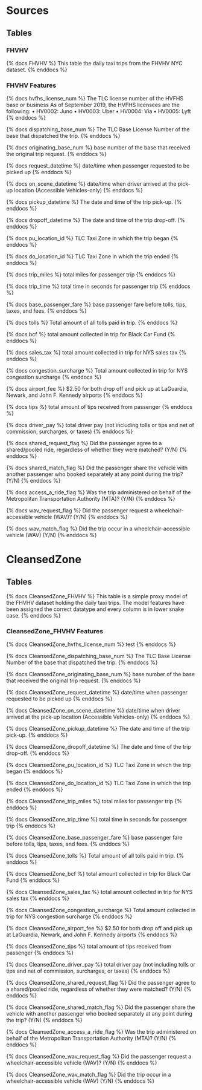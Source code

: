 # Sources
## Tables
### FHVHV
{% docs FHVHV %}
This table the daily taxi trips from the FHVHV NYC dataset.
{% enddocs %}
### FHVHV Features

{% docs hvfhs_license_num %}
The TLC license number of the HVFHS base or business
As of September 2019, the HVFHS licensees are the following:
• HV0002: Juno
• HV0003: Uber
• HV0004: Via
• HV0005: Lyft
{% enddocs %}

{% docs dispatching_base_num %}
The TLC Base License Number of the base that dispatched the trip.
{% enddocs %}

{% docs originating_base_num %}
base number of the base that received the original trip request.
{% enddocs %}

{% docs request_datetime %}
date/time when passenger requested to be picked up
{% enddocs %}

{% docs on_scene_datetime %}
date/time when driver arrived at the pick-up location (Accessible
Vehicles-only)
{% enddocs %}

{% docs pickup_datetime %}
The date and time of the trip pick-up.
{% enddocs %}

{% docs dropoff_datetime %}
The date and time of the trip drop-off.
{% enddocs %}

{% docs pu_location_id %}
TLC Taxi Zone in which the trip began
{% enddocs %}

{% docs do_location_id %}
TLC Taxi Zone in which the trip ended
{% enddocs %}

{% docs trip_miles %}
total miles for passenger trip
{% enddocs %}

{% docs trip_time %}
total time in seconds for passenger trip
{% enddocs %}

{% docs base_passenger_fare %}
base passenger fare before tolls, tips, taxes, and fees.
{% enddocs %}

{% docs tolls %}
Total amount of all tolls paid in trip.
{% enddocs %}

{% docs bcf %}
total amount collected in trip for Black Car Fund
{% enddocs %}

{% docs sales_tax %}
total amount collected in trip for NYS sales tax
{% enddocs %}

{% docs congestion_surcharge %}
Total amount collected in trip for NYS congestion surcharge
{% enddocs %}

{% docs airport_fee %}
$2.50 for both drop off and pick up at LaGuardia, Newark, and John
F. Kennedy airports
{% enddocs %}

{% docs tips %}
total amount of tips received from passenger
{% enddocs %}

{% docs driver_pay %}
total driver pay (not including tolls or tips and net of commission,
surcharges, or taxes)
{% enddocs %}

{% docs shared_request_flag %}
Did the passenger agree to a shared/pooled ride, regardless of
whether they were matched? (Y/N)
{% enddocs %}

{% docs shared_match_flag %}
Did the passenger share the vehicle with another passenger who
booked separately at any point during the trip? (Y/N)
{% enddocs %}

{% docs access_a_ride_flag %}
Was the trip administered on behalf of the Metropolitan
Transportation Authority (MTA)? (Y/N)
{% enddocs %}

{% docs wav_request_flag %}
Did the passenger request a wheelchair-accessible vehicle (WAV)?
(Y/N)
{% enddocs %}

{% docs wav_match_flag %}
Did the trip occur in a wheelchair-accessible vehicle (WAV) (Y/N)
{% enddocs %}

# CleansedZone
## Tables

{% docs CleansedZone_FHVHV %}
This table is a simple proxy model of the FHVHV dataset holding the daily taxi trips.
The model features have been assigned the correct datatype and every column is in lower snake case.
{% enddocs %}

### CleansedZone_FHVHV Features
{% docs CleansedZone_hvfhs_license_num %}
test
{% enddocs %}

{% docs CleansedZone_dispatching_base_num %}
The TLC Base License Number of the base that dispatched the trip.
{% enddocs %}

{% docs CleansedZone_originating_base_num %}
base number of the base that received the original trip request.
{% enddocs %}

{% docs CleansedZone_request_datetime %}
date/time when passenger requested to be picked up
{% enddocs %}

{% docs CleansedZone_on_scene_datetime %}
date/time when driver arrived at the pick-up location (Accessible
Vehicles-only)
{% enddocs %}

{% docs CleansedZone_pickup_datetime %}
The date and time of the trip pick-up.
{% enddocs %}

{% docs CleansedZone_dropoff_datetime %}
The date and time of the trip drop-off.
{% enddocs %}

{% docs CleansedZone_pu_location_id %}
TLC Taxi Zone in which the trip began
{% enddocs %}

{% docs CleansedZone_do_location_id %}
TLC Taxi Zone in which the trip ended
{% enddocs %}

{% docs CleansedZone_trip_miles %}
total miles for passenger trip
{% enddocs %}

{% docs CleansedZone_trip_time %}
total time in seconds for passenger trip
{% enddocs %}

{% docs CleansedZone_base_passenger_fare %}
base passenger fare before tolls, tips, taxes, and fees.
{% enddocs %}

{% docs CleansedZone_tolls %}
Total amount of all tolls paid in trip.
{% enddocs %}

{% docs CleansedZone_bcf %}
total amount collected in trip for Black Car Fund
{% enddocs %}

{% docs CleansedZone_sales_tax %}
total amount collected in trip for NYS sales tax
{% enddocs %}

{% docs CleansedZone_congestion_surcharge %}
Total amount collected in trip for NYS congestion surcharge
{% enddocs %}

{% docs CleansedZone_airport_fee %}
$2.50 for both drop off and pick up at LaGuardia, Newark, and John
F. Kennedy airports
{% enddocs %}

{% docs CleansedZone_tips %}
total amount of tips received from passenger
{% enddocs %}

{% docs CleansedZone_driver_pay %}
total driver pay (not including tolls or tips and net of commission,
surcharges, or taxes)
{% enddocs %}

{% docs CleansedZone_shared_request_flag %}
Did the passenger agree to a shared/pooled ride, regardless of
whether they were matched? (Y/N)
{% enddocs %}

{% docs CleansedZone_shared_match_flag %}
Did the passenger share the vehicle with another passenger who
booked separately at any point during the trip? (Y/N)
{% enddocs %}

{% docs CleansedZone_access_a_ride_flag %}
Was the trip administered on behalf of the Metropolitan
Transportation Authority (MTA)? (Y/N)
{% enddocs %}

{% docs CleansedZone_wav_request_flag %}
Did the passenger request a wheelchair-accessible vehicle (WAV)?
(Y/N)
{% enddocs %}

{% docs CleansedZone_wav_match_flag %}
Did the trip occur in a wheelchair-accessible vehicle (WAV) (Y/N)
{% enddocs %}